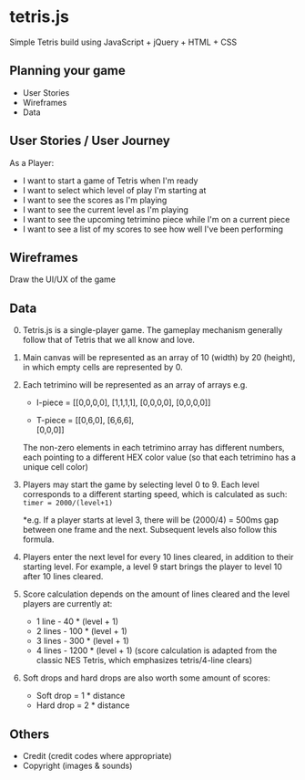 # tetris.js
Simple Tetris build using JavaScript + jQuery + HTML + CSS

## Planning your game

* User Stories
* Wireframes
* Data

## User Stories / User Journey

As a Player:

* I want to start a game of Tetris when I'm ready
* I want to select which level of play I'm starting at
* I want to see the scores as I'm playing
* I want to see the current level as I'm playing
* I want to see the upcoming tetrimino piece while I'm on a current piece
* I want to see a list of my scores to see how well I've been performing

## Wireframes
Draw the UI/UX of the game

## Data

0. Tetris.js is a single-player game. The gameplay mechanism generally follow that of Tetris that we all know and love.
1. Main canvas will be represented as an array of 10 (width) by 20 (height), in which empty cells are represented by 0.
2. Each tetrimino will be represented as an array of arrays e.g.

    * I-piece = [[0,0,0,0],
                [1,1,1,1],
                [0,0,0,0],
                [0,0,0,0]]

    * T-piece = [[0,6,0],
                [6,6,6],  
                [0,0,0]]

    The non-zero elements in each tetrimino array has different numbers, each pointing to a different HEX color value (so that each tetrimino has a unique cell color)

3. Players may start the game by selecting level 0 to 9. Each level corresponds to a different starting speed, which is calculated as such: 
   `timer = 2000/(level+1)`

    *e.g. If a player starts at level 3, there will be (2000/4) = 500ms gap between one frame and the next. Subsequent levels also follow this formula.

4. Players enter the next level for every 10 lines cleared, in addition to their starting level. For example, a level 9 start brings the player to level 10 after 10 lines cleared.

5. Score calculation depends on the amount of lines cleared and the level players are currently at:
    * 1 line - 40 * (level + 1)
    * 2 lines - 100 * (level + 1)
    * 3 lines - 300 * (level + 1)
    * 4 lines - 1200 * (level + 1)
    (score calculation is adapted from the classic NES Tetris, which emphasizes tetris/4-line clears)

6. Soft drops and hard drops are also worth some amount of scores:
    * Soft drop = 1 * distance
    * Hard drop = 2 * distance

## Others
* Credit (credit codes where appropriate)
* Copyright (images & sounds)

